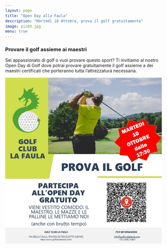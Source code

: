 ```yaml
---
layout: page
title: "Open Day alla Faula"
description: "Martedì 10 Ottobre, prova il golf gratuitamente"
image: pic03.jpg
menu: true
---
```


###  Provare il golf assieme ai maestri


Sei appassionato di golf o vuoi provare questo sport? Ti invitiamo al nostro Open Day di Golf dove potrai provare gratuitamente il golf assieme a dei maestri certificati che porteranno tutta l’attrezzatura necessaria. 


![Openday](/assets/images/openday.jpeg)
